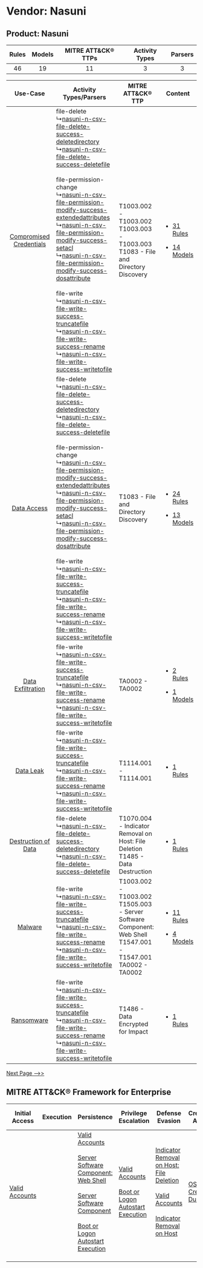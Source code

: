 Vendor: Nasuni
==============
Product: Nasuni
---------------
| Rules | Models | MITRE ATT&CK® TTPs | Activity Types | Parsers |
|:-----:|:------:|:------------------:|:--------------:|:-------:|
|  46   |   19   |         11         |       3        |    3    |

|    Use-Case    | Activity Types/Parsers    | MITRE ATT&CK® TTP    | Content    |
|:----:| ---- | ---- | ---- |
| [Compromised Credentials](../../../UseCases/uc_compromised_credentials.md) |  file-delete<br> ↳[nasuni-n-csv-file-delete-success-deletedirectory](Ps/pC_nasunincsvfiledeletesuccessdeletedirectory.md)<br> ↳[nasuni-n-csv-file-delete-success-deletefile](Ps/pC_nasunincsvfiledeletesuccessdeletefile.md)<br><br> file-permission-change<br> ↳[nasuni-n-csv-file-permission-modify-success-extendedattributes](Ps/pC_nasunincsvfilepermissionmodifysuccessextendedattributes.md)<br> ↳[nasuni-n-csv-file-permission-modify-success-setacl](Ps/pC_nasunincsvfilepermissionmodifysuccesssetacl.md)<br> ↳[nasuni-n-csv-file-permission-modify-success-dosattribute](Ps/pC_nasunincsvfilepermissionmodifysuccessdosattribute.md)<br><br> file-write<br> ↳[nasuni-n-csv-file-write-success-truncatefile](Ps/pC_nasunincsvfilewritesuccesstruncatefile.md)<br> ↳[nasuni-n-csv-file-write-success-rename](Ps/pC_nasunincsvfilewritesuccessrename.md)<br> ↳[nasuni-n-csv-file-write-success-writetofile](Ps/pC_nasunincsvfilewritesuccesswritetofile.md)<br> | T1003.002 - T1003.002<br>T1003.003 - T1003.003<br>T1083 - File and Directory Discovery<br>    | [<ul><li>31 Rules</li></ul><ul><li>14 Models</li></ul>](RM/r_m_nasuni_nasuni_Compromised_Credentials.md) |
|    [Data Access](../../../UseCases/uc_data_access.md)    |  file-delete<br> ↳[nasuni-n-csv-file-delete-success-deletedirectory](Ps/pC_nasunincsvfiledeletesuccessdeletedirectory.md)<br> ↳[nasuni-n-csv-file-delete-success-deletefile](Ps/pC_nasunincsvfiledeletesuccessdeletefile.md)<br><br> file-permission-change<br> ↳[nasuni-n-csv-file-permission-modify-success-extendedattributes](Ps/pC_nasunincsvfilepermissionmodifysuccessextendedattributes.md)<br> ↳[nasuni-n-csv-file-permission-modify-success-setacl](Ps/pC_nasunincsvfilepermissionmodifysuccesssetacl.md)<br> ↳[nasuni-n-csv-file-permission-modify-success-dosattribute](Ps/pC_nasunincsvfilepermissionmodifysuccessdosattribute.md)<br><br> file-write<br> ↳[nasuni-n-csv-file-write-success-truncatefile](Ps/pC_nasunincsvfilewritesuccesstruncatefile.md)<br> ↳[nasuni-n-csv-file-write-success-rename](Ps/pC_nasunincsvfilewritesuccessrename.md)<br> ↳[nasuni-n-csv-file-write-success-writetofile](Ps/pC_nasunincsvfilewritesuccesswritetofile.md)<br> | T1083 - File and Directory Discovery<br>    | [<ul><li>24 Rules</li></ul><ul><li>13 Models</li></ul>](RM/r_m_nasuni_nasuni_Data_Access.md)    |
|       [Data Exfiltration](../../../UseCases/uc_data_exfiltration.md)       |  file-write<br> ↳[nasuni-n-csv-file-write-success-truncatefile](Ps/pC_nasunincsvfilewritesuccesstruncatefile.md)<br> ↳[nasuni-n-csv-file-write-success-rename](Ps/pC_nasunincsvfilewritesuccessrename.md)<br> ↳[nasuni-n-csv-file-write-success-writetofile](Ps/pC_nasunincsvfilewritesuccesswritetofile.md)<br>    | TA0002 - TA0002<br>    | [<ul><li>2 Rules</li></ul><ul><li>1 Models</li></ul>](RM/r_m_nasuni_nasuni_Data_Exfiltration.md)         |
|    [Data Leak](../../../UseCases/uc_data_leak.md)    |  file-write<br> ↳[nasuni-n-csv-file-write-success-truncatefile](Ps/pC_nasunincsvfilewritesuccesstruncatefile.md)<br> ↳[nasuni-n-csv-file-write-success-rename](Ps/pC_nasunincsvfilewritesuccessrename.md)<br> ↳[nasuni-n-csv-file-write-success-writetofile](Ps/pC_nasunincsvfilewritesuccesswritetofile.md)<br>    | T1114.001 - T1114.001<br>    | [<ul><li>1 Rules</li></ul>](RM/r_m_nasuni_nasuni_Data_Leak.md)    |
|     [Destruction of Data](../../../UseCases/uc_destruction_of_data.md)     |  file-delete<br> ↳[nasuni-n-csv-file-delete-success-deletedirectory](Ps/pC_nasunincsvfiledeletesuccessdeletedirectory.md)<br> ↳[nasuni-n-csv-file-delete-success-deletefile](Ps/pC_nasunincsvfiledeletesuccessdeletefile.md)<br>    | T1070.004 - Indicator Removal on Host: File Deletion<br>T1485 - Data Destruction<br>    | [<ul><li>1 Rules</li></ul>](RM/r_m_nasuni_nasuni_Destruction_of_Data.md)    |
|    [Malware](../../../UseCases/uc_malware.md)    |  file-write<br> ↳[nasuni-n-csv-file-write-success-truncatefile](Ps/pC_nasunincsvfilewritesuccesstruncatefile.md)<br> ↳[nasuni-n-csv-file-write-success-rename](Ps/pC_nasunincsvfilewritesuccessrename.md)<br> ↳[nasuni-n-csv-file-write-success-writetofile](Ps/pC_nasunincsvfilewritesuccesswritetofile.md)<br>    | T1003.002 - T1003.002<br>T1505.003 - Server Software Component: Web Shell<br>T1547.001 - T1547.001<br>TA0002 - TA0002<br> | [<ul><li>11 Rules</li></ul><ul><li>4 Models</li></ul>](RM/r_m_nasuni_nasuni_Malware.md)    |
|    [Ransomware](../../../UseCases/uc_ransomware.md)    |  file-write<br> ↳[nasuni-n-csv-file-write-success-truncatefile](Ps/pC_nasunincsvfilewritesuccesstruncatefile.md)<br> ↳[nasuni-n-csv-file-write-success-rename](Ps/pC_nasunincsvfilewritesuccessrename.md)<br> ↳[nasuni-n-csv-file-write-success-writetofile](Ps/pC_nasunincsvfilewritesuccesswritetofile.md)<br>    | T1486 - Data Encrypted for Impact<br>    | [<ul><li>1 Rules</li></ul>](RM/r_m_nasuni_nasuni_Ransomware.md)    |
[Next Page -->>](2_ds_nasuni_nasuni.md)

MITRE ATT&CK® Framework for Enterprise
--------------------------------------
| Initial Access                                                      | Execution | Persistence                                                                                                                                                                                                                                                                                                                          | Privilege Escalation                                                                                                                                      | Defense Evasion                                                                                                                                                                                                                                    | Credential Access                                                          | Discovery                                                                         | Lateral Movement | Collection                                                            | Command and Control | Exfiltration | Impact                                                                                                                                              |
| ------------------------------------------------------------------- | --------- | ------------------------------------------------------------------------------------------------------------------------------------------------------------------------------------------------------------------------------------------------------------------------------------------------------------------------------------ | --------------------------------------------------------------------------------------------------------------------------------------------------------- | -------------------------------------------------------------------------------------------------------------------------------------------------------------------------------------------------------------------------------------------------- | -------------------------------------------------------------------------- | --------------------------------------------------------------------------------- | ---------------- | --------------------------------------------------------------------- | ------------------- | ------------ | --------------------------------------------------------------------------------------------------------------------------------------------------- |
| [Valid Accounts](https://attack.mitre.org/techniques/T1078)<br><br> |           | [Valid Accounts](https://attack.mitre.org/techniques/T1078)<br><br>[Server Software Component: Web Shell](https://attack.mitre.org/techniques/T1505/003)<br><br>[Server Software Component](https://attack.mitre.org/techniques/T1505)<br><br>[Boot or Logon Autostart Execution](https://attack.mitre.org/techniques/T1547)<br><br> | [Valid Accounts](https://attack.mitre.org/techniques/T1078)<br><br>[Boot or Logon Autostart Execution](https://attack.mitre.org/techniques/T1547)<br><br> | [Indicator Removal on Host: File Deletion](https://attack.mitre.org/techniques/T1070/004)<br><br>[Valid Accounts](https://attack.mitre.org/techniques/T1078)<br><br>[Indicator Removal on Host](https://attack.mitre.org/techniques/T1070)<br><br> | [OS Credential Dumping](https://attack.mitre.org/techniques/T1003)<br><br> | [File and Directory Discovery](https://attack.mitre.org/techniques/T1083)<br><br> |                  | [Email Collection](https://attack.mitre.org/techniques/T1114)<br><br> |                     |              | [Data Destruction](https://attack.mitre.org/techniques/T1485)<br><br>[Data Encrypted for Impact](https://attack.mitre.org/techniques/T1486)<br><br> |